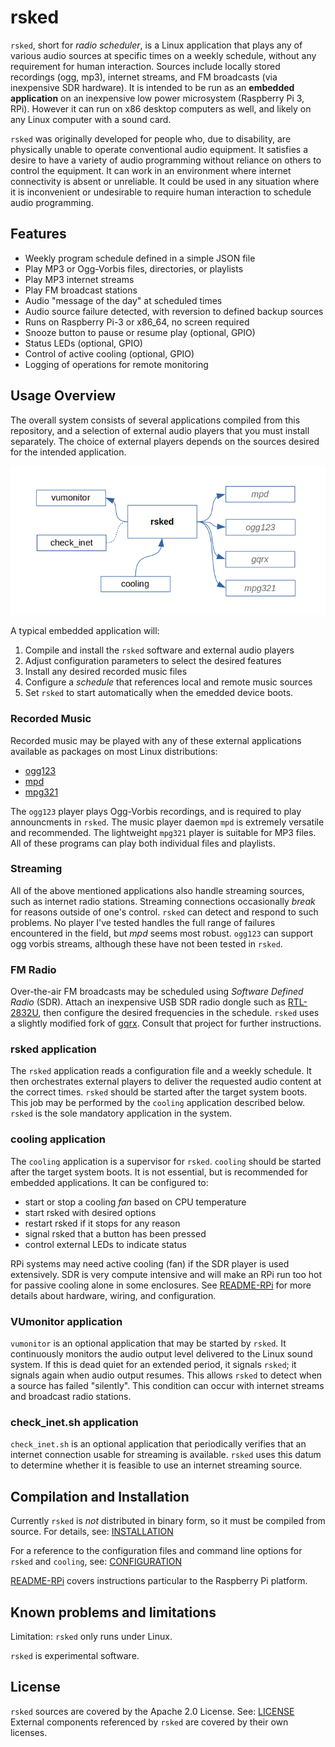 rsked
=====

`rsked`, short for *radio scheduler*, is a Linux application that
plays any of various audio sources at specific times on a weekly
schedule, without any requirement for human interaction.  Sources
include locally stored recordings (ogg, mp3), internet streams, and FM
broadcasts (via inexpensive SDR hardware). It is intended to be run as
an **embedded application** on an inexpensive low power microsystem
(Raspberry Pi 3, RPi).  However it can run on x86 desktop computers as
well, and likely on any Linux computer with a sound card.

`rsked` was originally developed for people who, due to disability,
are physically unable to operate conventional audio equipment. It
satisfies a desire to have a variety of audio programming without
reliance on others to control the equipment. It can work in an
environment where internet connectivity is absent or unreliable. It
could be used in any situation where it is inconvenient or undesirable
to require human interaction to schedule audio programming.

## Features

- Weekly program schedule defined in a simple JSON file
- Play MP3 or Ogg-Vorbis files, directories, or playlists
- Play MP3 internet streams
- Play FM broadcast stations
- Audio "message of the day" at scheduled times
- Audio source failure detected, with reversion to defined backup sources
- Runs on Raspberry Pi-3 or x86_64, no screen required
- Snooze button to pause or resume play (optional, GPIO)
- Status LEDs (optional, GPIO)
- Control of active cooling (optional, GPIO)
- Logging of operations for remote monitoring

## Usage Overview

The overall system consists of several applications compiled from this
repository, and a selection of external audio players that you must install
separately.  The choice of external players depends on the sources
desired for the intended application.

![architecture]

[architecture]: doc/architecture.png

A typical embedded application will:

1. Compile and install the `rsked` software and external audio players
2. Adjust configuration parameters to select the desired features
3. Install any desired recorded music files
4. Configure a *schedule* that references local and remote music sources
5. Set `rsked` to start automatically when the emedded device boots.


### Recorded Music

Recorded music may be played with any of these external applications
available as packages on most Linux distributions:

- [ogg123](https://wiki.xiph.org/Vorbis-tools)
- [mpd](https://www.musicpd.org)
- [mpg321](http://mpg321.sourceforge.net/)

The `ogg123` player plays Ogg-Vorbis recordings, and is required to
play announcments in `rsked`.  The music player daemon
`mpd` is extremely versatile and recommended.
The lightweight `mpg321` player is suitable for MP3 files.  All of
these programs can play both individual files and playlists.


### Streaming

All of the above mentioned applications also handle streaming sources,
such as internet radio stations. Streaming connections occasionally
*break* for reasons outside of one's control.  `rsked` can detect and
respond to such problems.  No player I've tested handles the full
range of failures encountered in the field, but *mpd* seems most
robust.  `ogg123` can support ogg vorbis streams, although
these have not been tested in `rsked`.

### FM Radio

Over-the-air FM broadcasts may be scheduled using *Software Defined
Radio* (SDR). Attach an inexpensive USB SDR radio dongle such as
[RTL-2832U](https://www.rtl-sdr.com/), then configure the
desired frequencies in the schedule.  `rsked` uses a slightly modified
fork of [gqrx](https://github.com/farlies/gqrx). Consult that project
for further instructions.

### rsked application

The `rsked` application reads a configuration file and a weekly
schedule. It then orchestrates external players to deliver the
requested audio content at the correct times. `rsked` should be
started after the target system boots. This job may be performed by
the `cooling` application described below.  `rsked` is the sole
mandatory application in the system.

### cooling application

The `cooling` application is a supervisor for `rsked`.
`cooling` should be started after the target system boots.
It is not essential, but is recommended for embedded applications.
It can be configured to:

- start or stop a cooling *fan* based on CPU temperature
- start rsked with desired options
- restart rsked if it stops for any reason
- signal rsked that a button has been pressed
- control external LEDs to indicate status

RPi systems may need active cooling (fan) if the SDR player is used
extensively. SDR is very compute intensive and will make an RPi run
too hot for passive cooling alone in some enclosures.
See [README-RPi](doc/README-RPi.md) for
more details about hardware, wiring, and configuration.

### VUmonitor application

`vumonitor` is an optional application that may be started by `rsked`.
It continuously monitors the audio output level delivered to the Linux
sound system. If this is dead quiet for an extended period, it signals
`rsked`; it signals again when audio output resumes.  This allows `rsked`
to detect when a source has failed "silently". This condition can occur
with internet streams and broadcast radio stations.

### check_inet.sh application

`check_inet.sh` is an optional application that periodically verifies
that an internet connection usable for streaming is available.
`rsked` uses this datum to determine whether it is feasible to use an
internet streaming source.


## Compilation and Installation

Currently `rsked` is *not* distributed in binary form, so it must
be compiled from source.
For details, see: [INSTALLATION](doc/INSTALLATION.md)

For a reference to the configuration files and command line
options for `rsked` and `cooling`, 
see: [CONFIGURATION](doc/CONFIGURATION.md)

[README-RPi](doc/README-RPi.md) covers instructions particular
to the Raspberry Pi platform.

## Known problems and limitations

Limitation: `rsked` only runs under Linux.

`rsked` is experimental software.

## License

`rsked` sources are covered by the Apache 2.0 License. 
See: [LICENSE](LICENSE.txt)  External components referenced
by `rsked` are covered by their own licenses.
